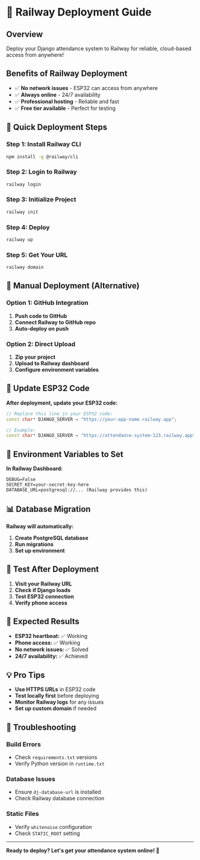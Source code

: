 # 🚀 Railway Deployment Guide

## **Overview**
Deploy your Django attendance system to Railway for reliable, cloud-based access from anywhere!

## **Benefits of Railway Deployment**
- ✅ **No network issues** - ESP32 can access from anywhere
- ✅ **Always online** - 24/7 availability
- ✅ **Professional hosting** - Reliable and fast
- ✅ **Free tier available** - Perfect for testing

## **🚀 Quick Deployment Steps**

### **Step 1: Install Railway CLI**
```bash
npm install -g @railway/cli
```

### **Step 2: Login to Railway**
```bash
railway login
```

### **Step 3: Initialize Project**
```bash
railway init
```

### **Step 4: Deploy**
```bash
railway up
```

### **Step 5: Get Your URL**
```bash
railway domain
```

## **🔧 Manual Deployment (Alternative)**

### **Option 1: GitHub Integration**
1. **Push code to GitHub**
2. **Connect Railway to GitHub repo**
3. **Auto-deploy on push**

### **Option 2: Direct Upload**
1. **Zip your project**
2. **Upload to Railway dashboard**
3. **Configure environment variables**

## **📱 Update ESP32 Code**

**After deployment, update your ESP32 code:**

```cpp
// Replace this line in your ESP32 code:
const char* DJANGO_SERVER = "https://your-app-name.railway.app";

// Example:
const char* DJANGO_SERVER = "https://attendance-system-123.railway.app";
```

## **🔑 Environment Variables to Set**

**In Railway Dashboard:**
```
DEBUG=False
SECRET_KEY=your-secret-key-here
DATABASE_URL=postgresql://... (Railway provides this)
```

## **📊 Database Migration**

**Railway will automatically:**
1. **Create PostgreSQL database**
2. **Run migrations**
3. **Set up environment**

## **🧪 Test After Deployment**

1. **Visit your Railway URL**
2. **Check if Django loads**
3. **Test ESP32 connection**
4. **Verify phone access**

## **🎯 Expected Results**

- **ESP32 heartbeat:** ✅ Working
- **Phone access:** ✅ Working  
- **No network issues:** ✅ Solved
- **24/7 availability:** ✅ Achieved

## **💡 Pro Tips**

- **Use HTTPS URLs** in ESP32 code
- **Test locally first** before deploying
- **Monitor Railway logs** for any issues
- **Set up custom domain** if needed

## **🚨 Troubleshooting**

### **Build Errors**
- Check `requirements.txt` versions
- Verify Python version in `runtime.txt`

### **Database Issues**
- Ensure `dj-database-url` is installed
- Check Railway database connection

### **Static Files**
- Verify `whitenoise` configuration
- Check `STATIC_ROOT` setting

---

**Ready to deploy? Let's get your attendance system online! 🚀**

